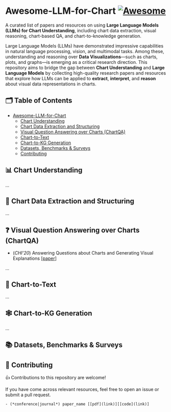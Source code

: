 # Awesome-LLM-for-Chart [![Awesome](https://awesome.re/badge.svg)](https://awesome.re)
A curated list of papers and resources on using **Large Language Models (LLMs) for Chart Understanding**, including chart data extraction, visual reasoning, chart-based QA, and chart-to-knowledge generation.

Large Language Models (LLMs) have demonstrated impressive capabilities in natural language processing, vision, and multimodal tasks. Among these, understanding and reasoning over **Data Visualizations**—such as charts, plots, and graphs—is emerging as a critical research direction.
This repository aims to bridge the gap between **Chart Understanding** and **Large Language Models** by collecting high-quality research papers and resources that explore how LLMs can be applied to **extract**, **interpret**, and **reason** about visual data representations in charts.

## 🗂️ Table of Contents

- [Awesome-LLM-for-Chart](#awesome-LLM-for-Chart-)
    - [Chart Understanding](#chart-understanding)
    - [Chart Data Extraction and Structuring](#chart-data-extraction-and-structuring)
    - [Visual Question Answering over Charts (ChartQA)](#visual-question-answering-over-charts-chartqa)
    - [Chart-to-Text](#chart-to-text)
    - [Chart-to-KG Generation](#chart-to-kg-generation)
    - [Datasets, Benchmarks & Surveys](#datasets-benchmarks--surveys)
    - [Contributing](#contributing)

## 📊 Chart Understanding

...

## 🧾 Chart Data Extraction and Structuring
...

## ❓ Visual Question Answering over Charts (ChartQA)
- (*CHI'20*) Answering Questions about Charts and Generating Visual Explanations [[paper](https://dl.acm.org/doi/10.1145/3313831.3376467)]

...

## 📝 Chart-to-Text
...

## 🕸️ Chart-to-KG Generation
...


## 📚 Datasets, Benchmarks & Surveys

## 🤝 Contributing
👍 Contributions to this repository are welcome! 

If you have come across relevant resources, feel free to open an issue or submit a pull request.
```
- (*conference|journal*) paper_name [[pdf](link)][[code](link)]
```
